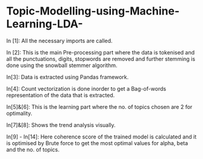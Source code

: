 # Topic-Modelling-using-Machine-Learning-LDA-

In [1]: All the necessary imports are called.

In [2]: This is the main Pre-processing part where the data is tokenised and all the punctuations, digits, stopwords are removed and further stemming is done using the snowball stemmer algorithm.

In[3]: Data is extracted using Pandas framework.

In[4]: Count vectorization is done inorder to get a Bag-of-words representation of the data that is extracted.

In[5]&[6]: This is the learning part where the no. of topics chosen are 2 for optimality.

In[7]&[8]: Shows the trend analysis visually.

In[9] - In[14]: Here coherence score of the trained model is calculated and it is optimised by Brute force to get the most optimal values for alpha, beta and the no. of topics.
